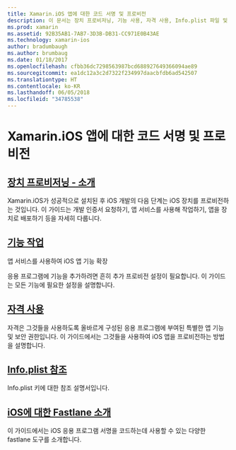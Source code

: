 ```yaml
---
title: Xamarin.iOS 앱에 대한 코드 서명 및 프로비전
description: 이 문서는 장치 프로비저닝, 기능 사용, 자격 사용, Info.plist 파일 및 fastlane을 설명하는 설명서로 연결합니다.
ms.prod: xamarin
ms.assetid: 92B35AB1-7AB7-3D3B-DB31-CC971E0B43AE
ms.technology: xamarin-ios
author: bradumbaugh
ms.author: brumbaug
ms.date: 01/18/2017
ms.openlocfilehash: cfbb36dc7298563987bcd688927649366094ae89
ms.sourcegitcommit: ea1dc12a3c2d7322f234997daacbfdb6ad542507
ms.translationtype: HT
ms.contentlocale: ko-KR
ms.lasthandoff: 06/05/2018
ms.locfileid: "34785538"
---
```

# <a name="code-signing-and-provisioning-for-xamarinios-apps"></a>Xamarin.iOS 앱에 대한 코드 서명 및 프로비전

## <a name="device-provisioning--introductioniosget-startedinstallationdevice-provisioningindexmd"></a>[장치 프로비저닝 - 소개](~/ios/get-started/installation/device-provisioning/index.md)

Xamarin.iOS가 성공적으로 설치된 후 iOS 개발의 다음 단계는 iOS 장치를 프로비전하는 것입니다. 이 가이드는 개발 인증서 요청하기, 앱 서비스를 사용해 작업하기, 앱을 장치로 배포하기 등을 자세히 다룹니다.

## <a name="working-with-capabilitiescapabilitiesindexmd"></a>[기능 작업](capabilities/index.md)

앱 서비스를 사용하여 iOS 앱 기능 확장

응용 프로그램에 기능을 추가하려면 흔히 추가 프로비전 설정이 필요합니다. 이 가이드는 모든 기능에 필요한 설정을 설명합니다.

## <a name="working-with-entitlementsentitlementsmd"></a>[자격 사용](entitlements.md)

자격은 그것들을 사용하도록 올바르게 구성된 응용 프로그램에 부여된 특별한 앱 기능 및 보안 권한입니다. 이 가이드에서는 그것들을 사용하여 iOS 앱을 프로비전하는 방법을 설명합니다.

## <a name="infoplist-referenceinfoplist-referencemd"></a>[Info.plist 참조](infoplist-reference.md)

Info.plist 키에 대한 참조 설명서입니다.

## <a name="introduction-to-fastlane-for-iosiosdeploy-testprovisioningfastlaneindexmd"></a>[iOS에 대한 Fastlane 소개](~/ios/deploy-test/provisioning/fastlane/index.md)

이 가이드에서는 iOS 응용 프로그램 서명을 코드하는데 사용할 수 있는 다양한 fastlane 도구를 소개합니다.
